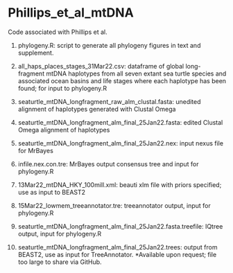 # Phillips_et_al_mtDNA
Code associated with Phillips et al.

1. phylogeny.R: script to generate all phylogeny figures in text and supplement.

2. all_haps_places_stages_31Mar22.csv: dataframe of global long-fragment mtDNA haplotypes from all seven extant sea turtle species and associated ocean basins and life stages where each haplotype has been found; for input to phylogeny.R

3. seaturtle_mtDNA_longfragment_raw_alm_clustal.fasta: unedited alignment of haplotypes generated with Clustal Omega

4. seaturtle_mtDNA_longfragment_alm_final_25Jan22.fasta: edited Clustal Omega alignment of haplotypes

5. seaturtle_mtDNA_longfragment_alm_final_25Jan22.nex: input nexus file for MrBayes

6. infile.nex.con.tre: MrBayes output consensus tree and input for phylogeny.R

7. 13Mar22_mtDNA_HKY_100mill.xml: beauti xlm file with priors specified; use as input to BEAST2

8. 15Mar22_lowmem_treeannotator.tre: treeannotator output, input for phylogeny.R

9. seaturtle_mtDNA_longfragment_alm_final_25Jan22.fasta.treefile: IQtree output, input for phylogeny.R

10. seaturtle_mtDNA_longfragment_alm_final_25Jan22.trees: output from BEAST2, use as input for TreeAnnotator. *Available upon request; file too large to share via GitHub.
